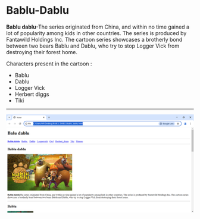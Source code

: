 # Bablu-Dablu

**Bablu dablu**-The series originated from China, and within no time gained a lot of popularity among kids in other countries. The series is produced by Fantawild Holdings Inc. The cartoon series showcases a brotherly bond between two bears  Bablu and Dablu, who try to stop Logger Vick from destroying their forest home.

Characters present in the cartoon :
- Bablu
- Dablu
- Logger Vick
- Herbert diggs
- Tiki
---
![Bablu Dablu](./Images/Screenshot%202025-02-08%20025913.png)

